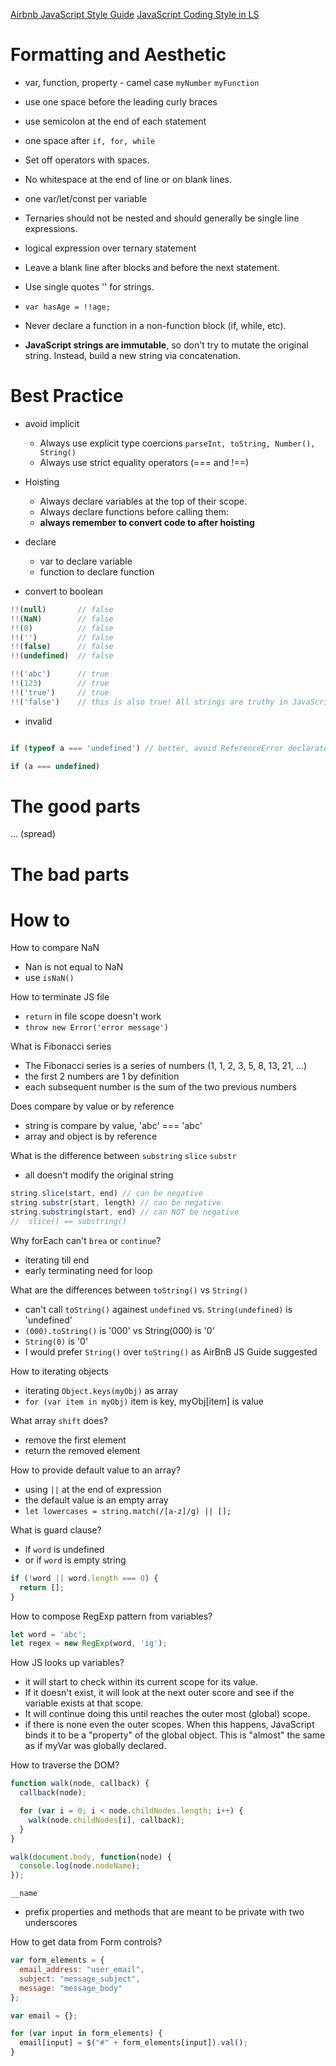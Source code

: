 [Airbnb JavaScript Style Guide](https://github.com/airbnb/javascript)
[JavaScript Coding Style in LS](https://launchschool.com/lessons/56df7843/assignments/6350e31c)

# Formatting and Aesthetic

- var, function, property - camel case `myNumber` `myFunction`

- use one space before the leading curly braces

- use semicolon at the end of each statement

- one space after `if, for, while`

- Set off operators with spaces.

- No whitespace at the end of line or on blank lines.

- one var/let/const per variable

- Ternaries should not be nested and should generally be single line expressions.

- logical expression over ternary statement

- Leave a blank line after blocks and before the next statement.

- Use single quotes '' for strings.

- `var hasAge = !!age;`

- Never declare a function in a non-function block (if, while, etc).

- **JavaScript strings are immutable**, so don't try to mutate the original string. Instead, build a new string via concatenation.

# Best Practice

- avoid implicit
  - Always use explicit type coercions `parseInt, toString, Number(), String()`
  - Always use strict equality operators (=== and !==)

- Hoisting

  - Always declare variables at the top of their scope.
  - Always declare functions before calling them:
  - **always remember to convert code to after hoisting**

- declare
  - var to declare variable
  - function to declare function

- convert to boolean
```js
!!(null)       // false
!!(NaN)        // false
!!(0)          // false
!!('')         // false
!!(false)      // false
!!(undefined)  // false

!!('abc')      // true
!!(123)        // true
!!('true')     // true
!!('false')    // this is also true! All strings are truthy in JavaScript
```

- invalid 
```js

if (typeof a === 'undefined') // better, avoid ReferenceError declarated

if (a === undefined)  

``` 

# The good parts

... (spread)


# The bad parts


# How to

How to compare NaN
- Nan is not equal to NaN
- use `isNaN()`

How to terminate JS file
- `return` in file scope doesn't work 
- `throw new Error('error message')`

What is Fibonacci series
- The Fibonacci series is a series of numbers (1, 1, 2, 3, 5, 8, 13, 21, ...)
- the first 2 numbers are 1 by definition
- each subsequent number is the sum of the two previous numbers

Does compare by value or  by reference
- string is compare by value, 'abc' === 'abc'
- array and object is by reference 

What is the difference between `substring` `slice` `substr`
- all doesn't modify the original string

```js
string.slice(start, end) // can be negative
string.substr(start, length) // can be negative
string.substring(start, end) // can NOT be negative
//  slice() == substring()
```

Why forEach can't `brea` or `continue`?
- iterating till end
- early terminating need for loop


What are the differences between `toString()` vs `String()`
- can't call `toString()` againest `undefined` vs. `String(undefined)` is 'undefined'
- `(000).toString()` is '000' vs String(000) is '0'
- `String(0)` is '0'
- I would prefer `String()` over `toString()` as AirBnB JS Guide suggested

How to iterating objects
- iterating `Object.keys(myObj)` as array
- `for (var item in myObj)` item is key, myObj[item] is value

What array `shift` does?
- remove the first element
- return the removed element

How to provide default value to an array?
- using `||` at the end of expression
- the default value is an empty array
- `let lowercases = string.match(/[a-z]/g) || [];`


What is guard clause?
- if `word` is undefined
- or if `word` is empty string
```js
if (!word || word.length === 0) {
  return [];
}
```


How to compose RegExp pattern from variables?

```js
let word = 'abc';
let regex = new RegExp(word, 'ig');
```


How JS looks up variables?
- it will start to check within its current scope for its value. 
- If it doesn't exist, it will look at the next outer score and see if the variable exists at that scope. 
- It will continue doing this until reaches the outer most (global) scope.
- if there is none even the outer scopes. When this happens, JavaScript binds it to be a "property" of the global object. This is "almost" the same as if myVar was globally declared.

How to traverse the DOM?

```js
function walk(node, callback) {
  callback(node);

  for (var i = 0; i < node.childNodes.length; i++) {
    walk(node.childNodes[i], callback);
  }
}

walk(document.body, function(node) {
  console.log(node.nodeName);
});
```
`__name`
- prefix properties and methods that are meant to be private with two underscores

How to get data from Form controls?

```js
var form_elements = {
  email_address: "user_email",
  subject: "message_subject",
  message: "message_body"
};

var email = {};

for (var input in form_elements) {
  email[input] = $("#" + form_elements[input]).val();
}
```